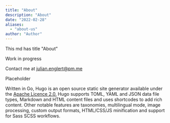 ```yaml
---
title: "About"
description: "About"
date: "2022-02-28"
aliases: 
  - "about-us"
author: "Author"
---
```


This md has title "About"


Work in progress

Contact me at julian.englert@pm.me


Placeholder

Written in Go, Hugo is an open source static site generator available under the [Apache Licence 2.0.](https://github.com/gohugoio/hugo/blob/master/LICENSE) Hugo supports TOML, YAML and JSON data file types, Markdown and HTML content files and uses shortcodes to add rich content. Other notable features are taxonomies, multilingual mode, image processing, custom output formats, HTML/CSS/JS minification and support for Sass SCSS workflows.





